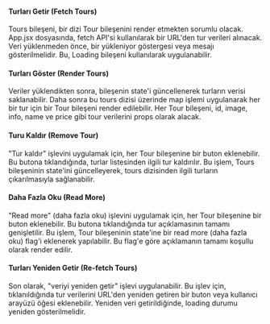 #### Turları Getir (Fetch Tours)
Tours bileşeni, bir dizi Tour bileşenini render etmekten sorumlu olacak. App.jsx dosyasında, fetch API'si kullanılarak bir URL'den tur verileri alınacak. Veri yüklenmeden önce, bir yükleniyor göstergesi veya mesajı gösterilmelidir. Bu, Loading bileşeni kullanılarak uygulanabilir.

#### Turları Göster (Render Tours)
Veriler yüklendikten sonra, bileşenin state'i güncellenerek turların verisi saklanabilir. Daha sonra bu tours dizisi üzerinde map işlemi uygulanarak her bir tur için bir Tour bileşeni render edilebilir. Her Tour bileşeni, id, image, info, name ve price gibi tour verilerini props olarak alacak.

#### Turu Kaldır (Remove Tour)
"Tur kaldır" işlevini uygulamak için, her Tour bileşenine bir buton eklenebilir. Bu butona tıklandığında, turlar listesinden ilgili tur kaldırılır. Bu işlem, Tours bileşeninin state'ini güncelleyerek, tours dizisinden ilgili turların çıkarılmasıyla sağlanabilir.

#### Daha Fazla Oku (Read More)
"Read more" (daha fazla oku) işlevini uygulamak için, her Tour bileşenine bir buton eklenebilir. Bu butona tıklandığında tur açıklamasının tamamı genişletilir. Bu işlem, Tour bileşeninin state'ine bir read more (daha fazla oku) flag'i eklenerek yapılabilir. Bu flag'e göre açıklamanın tamamı koşullu olarak render edilir.

#### Turları Yeniden Getir (Re-fetch Tours)
Son olarak, "veriyi yeniden getir" işlevi uygulanabilir. Bu işlev için, tıklanıldığında tur verilerini URL'den yeniden getiren bir buton veya kullanıcı arayüzü öğesi eklenebilir. Yeniden veri getirildiğinde, loading durumu yeniden gösterilmelidir.
